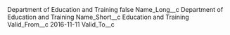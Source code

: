 <?xml version="1.0" encoding="UTF-8"?>
<CustomMetadata xmlns="http://soap.sforce.com/2006/04/metadata" xmlns:xsi="http://www.w3.org/2001/XMLSchema-instance" xmlns:xsd="http://www.w3.org/2001/XMLSchema">
    <label>Department of Education and Training</label>
    <protected>false</protected>
    <values>
        <field>Name_Long__c</field>
        <value xsi:type="xsd:string">Department of Education and Training</value>
    </values>
    <values>
        <field>Name_Short__c</field>
        <value xsi:type="xsd:string">Education and Training</value>
    </values>
    <values>
        <field>Valid_From__c</field>
        <value xsi:type="xsd:date">2016-11-11</value>
    </values>
    <values>
        <field>Valid_To__c</field>
        <value xsi:nil="true"/>
    </values>
</CustomMetadata>
